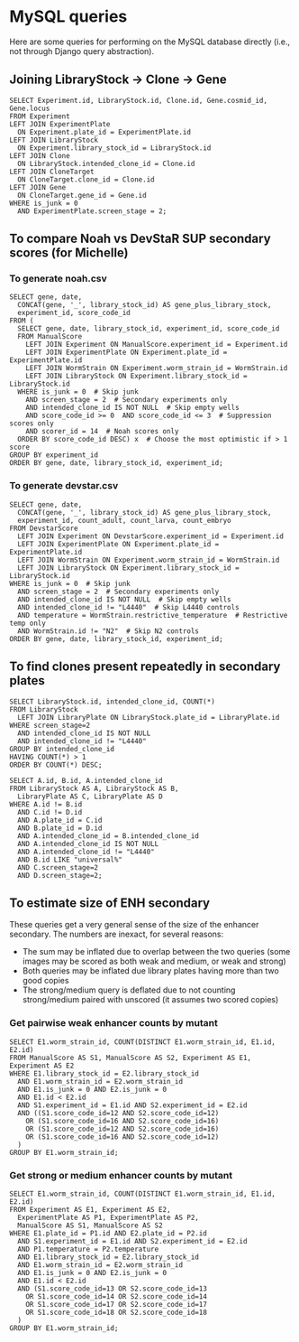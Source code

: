 # MySQL queries

Here are some queries for performing on the MySQL database directly
(i.e., not through Django query abstraction).


## Joining LibraryStock -> Clone -> Gene
```
SELECT Experiment.id, LibraryStock.id, Clone.id, Gene.cosmid_id, Gene.locus 
FROM Experiment
LEFT JOIN ExperimentPlate
  ON Experiment.plate_id = ExperimentPlate.id
LEFT JOIN LibraryStock
  ON Experiment.library_stock_id = LibraryStock.id
LEFT JOIN Clone
  ON LibraryStock.intended_clone_id = Clone.id
LEFT JOIN CloneTarget
  ON CloneTarget.clone_id = Clone.id
LEFT JOIN Gene
  ON CloneTarget.gene_id = Gene.id
WHERE is_junk = 0
  AND ExperimentPlate.screen_stage = 2;
```

## To compare Noah vs DevStaR SUP secondary scores (for Michelle)

### To generate noah.csv

```
SELECT gene, date,
  CONCAT(gene, '_', library_stock_id) AS gene_plus_library_stock,
  experiment_id, score_code_id
FROM (
  SELECT gene, date, library_stock_id, experiment_id, score_code_id
  FROM ManualScore
    LEFT JOIN Experiment ON ManualScore.experiment_id = Experiment.id
    LEFT JOIN ExperimentPlate ON Experiment.plate_id = ExperimentPlate.id
    LEFT JOIN WormStrain ON Experiment.worm_strain_id = WormStrain.id
    LEFT JOIN LibraryStock ON Experiment.library_stock_id = LibraryStock.id
  WHERE is_junk = 0  # Skip junk
    AND screen_stage = 2  # Secondary experiments only
    AND intended_clone_id IS NOT NULL  # Skip empty wells
    AND score_code_id >= 0  AND score_code_id <= 3  # Suppression scores only
    AND scorer_id = 14  # Noah scores only
  ORDER BY score_code_id DESC) x  # Choose the most optimistic if > 1 score
GROUP BY experiment_id
ORDER BY gene, date, library_stock_id, experiment_id;
```


### To generate devstar.csv

```
SELECT gene, date,
  CONCAT(gene, '_', library_stock_id) AS gene_plus_library_stock,
  experiment_id, count_adult, count_larva, count_embryo
FROM DevstarScore
  LEFT JOIN Experiment ON DevstarScore.experiment_id = Experiment.id
  LEFT JOIN ExperimentPlate ON Experiment.plate_id = ExperimentPlate.id
  LEFT JOIN WormStrain ON Experiment.worm_strain_id = WormStrain.id
  LEFT JOIN LibraryStock ON Experiment.library_stock_id = LibraryStock.id
WHERE is_junk = 0  # Skip junk
  AND screen_stage = 2  # Secondary experiments only
  AND intended_clone_id IS NOT NULL  # Skip empty wells
  AND intended_clone_id != "L4440"  # Skip L4440 controls
  AND temperature = WormStrain.restrictive_temperature  # Restrictive temp only
  AND WormStrain.id != "N2"  # Skip N2 controls
ORDER BY gene, date, library_stock_id, experiment_id;
```


## To find clones present repeatedly in secondary plates

```
SELECT LibraryStock.id, intended_clone_id, COUNT(*)
FROM LibraryStock
  LEFT JOIN LibraryPlate ON LibraryStock.plate_id = LibraryPlate.id
WHERE screen_stage=2
  AND intended_clone_id IS NOT NULL
  AND intended_clone_id != "L4440"
GROUP BY intended_clone_id
HAVING COUNT(*) > 1
ORDER BY COUNT(*) DESC;
```

```
SELECT A.id, B.id, A.intended_clone_id
FROM LibraryStock AS A, LibraryStock AS B,
  LibraryPlate AS C, LibraryPlate AS D
WHERE A.id != B.id
  AND C.id != D.id
  AND A.plate_id = C.id
  AND B.plate_id = D.id
  AND A.intended_clone_id = B.intended_clone_id
  AND A.intended_clone_id IS NOT NULL
  AND A.intended_clone_id != "L4440"
  AND B.id LIKE "universal%"
  AND C.screen_stage=2
  AND D.screen_stage=2;
```


## To estimate size of ENH secondary

These queries get a very general sense of the size of the enhancer secondary.
The numbers are inexact, for several reasons:

- The sum may be inflated due to overlap between the two queries (some images
  may be scored as both weak and medium, or weak and strong)
- Both queries may be inflated due library plates having more than two good
  copies
- The strong/medium query is deflated due to not counting strong/medium paired
  with unscored (it assumes two scored copies)


### Get pairwise weak enhancer counts by mutant

```
SELECT E1.worm_strain_id, COUNT(DISTINCT E1.worm_strain_id, E1.id, E2.id)
FROM ManualScore AS S1, ManualScore AS S2, Experiment AS E1, Experiment AS E2
WHERE E1.library_stock_id = E2.library_stock_id
  AND E1.worm_strain_id = E2.worm_strain_id
  AND E1.is_junk = 0 AND E2.is_junk = 0
  AND E1.id < E2.id
  AND S1.experiment_id = E1.id AND S2.experiment_id = E2.id
  AND ((S1.score_code_id=12 AND S2.score_code_id=12)
    OR (S1.score_code_id=16 AND S2.score_code_id=16)
    OR (S1.score_code_id=12 AND S2.score_code_id=16)
    OR (S1.score_code_id=16 AND S2.score_code_id=12)
  )
GROUP BY E1.worm_strain_id;
```


### Get strong or medium enhancer counts by mutant

```
SELECT E1.worm_strain_id, COUNT(DISTINCT E1.worm_strain_id, E1.id, E2.id)
FROM Experiment AS E1, Experiment AS E2,
  ExperimentPlate AS P1, ExperimentPlate AS P2,
  ManualScore AS S1, ManualScore AS S2
WHERE E1.plate_id = P1.id AND E2.plate_id = P2.id
  AND S1.experiment_id = E1.id AND S2.experiment_id = E2.id
  AND P1.temperature = P2.temperature
  AND E1.library_stock_id = E2.library_stock_id
  AND E1.worm_strain_id = E2.worm_strain_id
  AND E1.is_junk = 0 AND E2.is_junk = 0
  AND E1.id < E2.id
  AND (S1.score_code_id=13 OR S2.score_code_id=13
    OR S1.score_code_id=14 OR S2.score_code_id=14
    OR S1.score_code_id=17 OR S2.score_code_id=17
    OR S1.score_code_id=18 OR S2.score_code_id=18
  )
GROUP BY E1.worm_strain_id;
```
